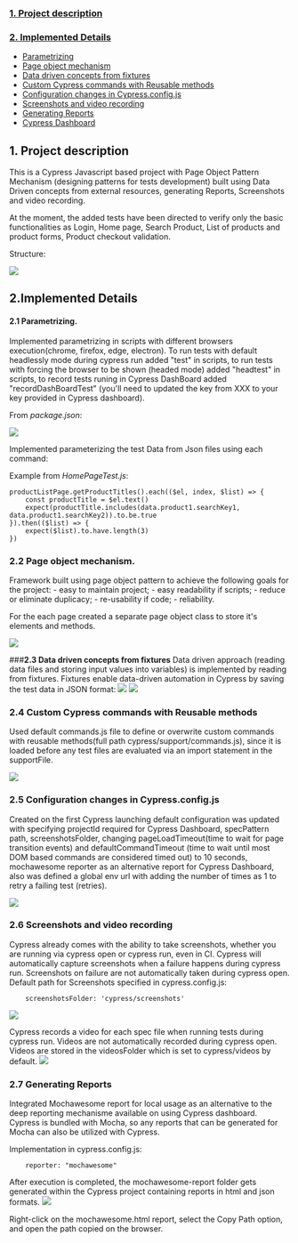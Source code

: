 
<b><h3>[1. Project description](#description)</h3></b>

<b><h3>[2. Implemented Details](#details)</h3></b>
- [Parametrizing](#parametrizing)
- [Page object mechanism](#pageobject)
- [Data driven concepts from fixtures](#datadriven)
- [Custom Cypress commands with Reusable methods](#commands)
- [Configuration changes in Cypress.config.js](#config)
- [Screenshots and video recording](#screenshots)
- [Generating Reports](#reports)
- [Cypress Dashboard](#dashboard)

<a id="description"></a>
## __1. Project description__

This is a Cypress Javascript based project with Page Object Pattern Mechanism (designing patterns for tests development) built using Data Driven concepts from external resources, generating Reports, Screenshots and video recording.

At the moment, the added tests have been directed to verify only the basic functionalities as Login, Home page, Search Product, List of products and product forms, Product checkout validation.

Structure:

<img src="cypress/support/readmeImages/structure.png">

<a id="details"></a>
## __2.Implemented Details__

<a id="parametrizing"></a>
#### __2.1 Parametrizing__. 

Implemented parametrizing in scripts with different browsers execution(chrome, firefox, edge, electron). To run tests with default headlessly mode during cypress run added "test" in scripts, to run tests with forcing the browser to be shown (headed mode) added "headtest" in scripts, to record tests runing in Cypress DashBoard added "recordDashBoardTest" (you'll need to updated the key from XXX to your key provided in Cypress dashboard).

From _package.json_:

<img src="cypress/support/readmeImages/scripts.png">

Implemented parameterizing the test Data from Json files using each command:

Example from _HomePageTest.js_:
```
productListPage.getProductTitles().each(($el, index, $list) => {
	const productTitle = $el.text()
	expect(productTitle.includes(data.product1.searchKey1, data.product1.searchKey2)).to.be.true
}).then(($list) => {
	expect($list).to.have.length(3)
})
```

<a id="pageobject"></a>
### __2.2 Page object mechanism.__ 
Framework built using page object pattern to achieve the following goals for the project:
    - easy to maintain project;
    - easy readability if scripts;
    - reduce or eliminate duplicacy;
    - re-usability if code;
    - reliability.

For the each page created a separate page object class to store it's elements and methods.

<img src="cypress/support/readmeImages/page_object.png">

<a id="datadriven"></a>
###__2.3 Data driven concepts from fixtures__
Data driven approach (reading data files and storing input values into variables) is implemented by reading from fixtures. Fixtures enable data-driven automation in Cypress by saving the test data in JSON format:
<img src="cypress/support/readmeImages/fixtures.png">
<img src="cypress/support/readmeImages/data1.png">

<a id="commands"></a>
### __2.4 Custom Cypress commands with Reusable methods__
Used default commands.js file to define or overwrite custom commands with reusable methods(full path cypress/support/commands.js), since it is loaded before any test files are evaluated via an import statement in the supportFile.

<img src="cypress/support/readmeImages/commands.png">

<a id="config"></a>
### __2.5 Configuration changes in Cypress.config.js__

 Created on the first Cypress launching default configuration was updated with specifying projectId required for Cypress Dashboard, specPattern path, screenshotsFolder, changing pageLoadTimeout(time to wait for page transition events) and defaultCommandTimeout (time to wait until most DOM based commands are considered timed out) to 10 seconds, mochawesome reporter as an alternative report for Cypress Dashboard, also was defined a global env url with adding the number of times as 1 to retry a failing test (retries).

 <img src="cypress/support/readmeImages/config.png">

<a id="screenshots"></a>
### __2.6 Screenshots and video recording__
Cypress already comes with the ability to take screenshots, whether you are running via cypress open or cypress run, even in CI. Cypress will automatically capture screenshots when a failure happens during cypress run. Screenshots on failure are not automatically taken during cypress open.
Default path for Screenshots specified in cypress.config.js:
```
    screenshotsFolder: 'cypress/screenshots'
```
 <img src="cypress/support/readmeImages/screenshot_failure.png">

Cypress records a video for each spec file when running tests during cypress run. Videos are not automatically recorded during cypress open.
Videos are stored in the videosFolder which is set to cypress/videos by default.
 <img src="cypress/support/readmeImages/videos.png">

<a id="reports"></a>
### __2.7 Generating Reports__
Integrated Mochawesome report for local usage as an alternative to the deep reporting mechanisme available on using Cypress dashboard.
Cypress is bundled with Mocha, so any reports that can be generated for Mocha can also be utilized with Cypress.

Implementation in cypress.config.js:

```
    reporter: "mochawesome"
```

After execution is completed, the mochawesome-report folder gets generated within the Cypress project containing reports in html and json formats.
 <img src="cypress/support/readmeImages/report1.png">

Right-click on the mochawesome.html report, select the Copy Path option, and open the path copied on the browser.